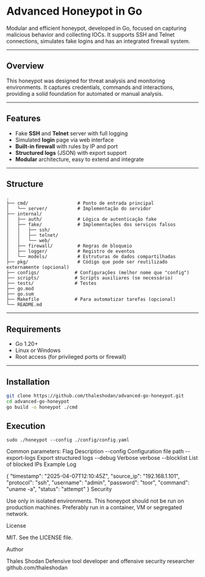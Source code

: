 # Advanced Honeypot in Go

Modular and efficient honeypot, developed in Go, focused on capturing malicious behavior and collecting IOCs. It supports SSH and Telnet connections, simulates fake logins and has an integrated firewall system.

---

## Overview

This honeypot was designed for threat analysis and monitoring environments. It captures credentials, commands and interactions, providing a solid foundation for automated or manual analysis.

---
## Features

- Fake **SSH** and **Telnet** server with full logging
- Simulated **login** page via web interface
- **Built-in firewall** with rules by IP and port
- **Structured logs** (JSON) with export support
- **Modular** architecture, easy to extend and integrate

---

## Structure
```
.
├── cmd/                  # Ponto de entrada principal
│   └── server/           # Implementação do servidor
├── internal/
│   ├── auth/             # Lógica de autenticação fake
│   ├── fake/             # Implementações dos serviços falsos
│   │   ├── ssh/
│   │   ├── telnet/
│   │   └── web/
│   ├── firewall/         # Regras de bloqueio
│   ├── logger/           # Registro de eventos
│   └── models/           # Estruturas de dados compartilhadas
├── pkg/                  # Código que pode ser reutilizado externamente (opcional)
├── configs/             # Configurações (melhor nome que "config")
├── scripts/             # Scripts auxiliares (se necessário)
├── tests/               # Testes
├── go.mod
├── go.sum
├── Makefile             # Para automatizar tarefas (opcional)
└── README.md
````

---

## Requirements

- Go 1.20+
- Linux or Windows
- Root access (for privileged ports or firewall)

---

## Installation

```bash
git clone https://github.com/thaleshodan/advanced-go-honeypot.git
cd advanced-go-honeypot
go build -o honeypot ./cmd

```

## Execution

```
sudo ./honeypot --config ./config/config.yaml

```

Common parameters:
Flag Description
--config Configuration file path
--export-logs Export structured logs
--debug Verbose verbose
--blocklist List of blocked IPs
Example Log

{
"timestamp": "2025-04-07T12:10:45Z",
"source_ip": "192.168.1.101",
"protocol": "ssh",
"username": "admin",
"password": "toor",
"command": "uname -a",
"status": "attempt"
}
Security

Use only in isolated environments. This honeypot should not be run on production machines. Preferably run in a container, VM or segregated network.

License

MIT. See the LICENSE file.

Author

Thales Shodan
Defensive tool developer and offensive security researcher
github.com/thaleshodan
